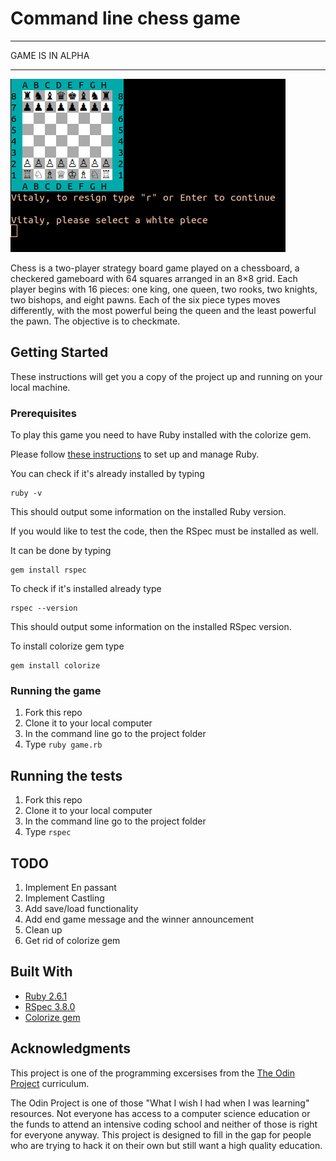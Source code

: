 # Command line chess game

******************
GAME IS IN ALPHA
******************

![chess game screenshot](img/chess.png)

Chess is a two-player strategy board game played on a chessboard, a checkered gameboard with 64 squares arranged in an 8×8 grid.
Each player begins with 16 pieces: one king, one queen, two rooks, two knights, two bishops, and eight pawns. Each of the six piece types moves differently, with the most powerful being the queen and the least powerful the pawn. The objective is to checkmate.

## Getting Started

These instructions will get you a copy of the project up and running on your local machine.

### Prerequisites

To play this game you need to have Ruby installed with the colorize gem.

Please follow [these instructions](https://www.ruby-lang.org/en/documentation/installation/) to set up and manage Ruby.

You can check if it's already installed by typing

```
ruby -v
```
This should output some information on the installed Ruby version.

If you would like to test the code, then the RSpec must be installed as well.

It can be done by typing
```
gem install rspec
```

To check if it's installed already type

```
rspec --version
```
This should output some information on the installed RSpec version.

To install colorize gem type

```
gem install colorize
```

### Running the game

  1. Fork this repo
  2. Clone it to your local computer
  3. In the command line go to the project folder
  4. Type `ruby game.rb`

## Running the tests

  1. Fork this repo
  2. Clone it to your local computer
  3. In the command line go to the project folder
  4. Type `rspec`

## TODO
  1. Implement En passant
  2. Implement Castling
  3. Add save/load functionality
  4. Add end game message and the winner announcement
  5. Clean up
  6. Get rid of colorize gem

## Built With

* [Ruby 2.6.1](https://www.ruby-lang.org)
* [RSpec 3.8.0](https://rspec.info/)
* [Colorize gem](https://github.com/fazibear/colorize)

## Acknowledgments

This project is one of the programming excersises from the [The Odin Project](https://www.theodinproject.com/) curriculum. 

The Odin Project is one of those "What I wish I had when I was learning" resources. Not everyone has access to a computer science education or the funds to attend an intensive coding school and neither of those is right for everyone anyway. This project is designed to fill in the gap for people who are trying to hack it on their own but still want a high quality education. 
